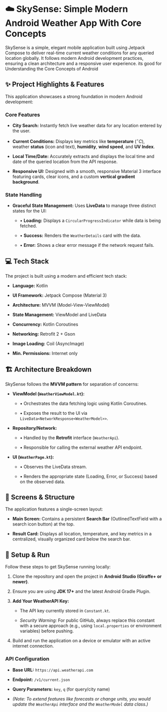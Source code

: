 # ☁️ SkySense: Simple Modern Android Weather App With Core Concepts

SkySense is a simple, elegant mobile application built using Jetpack Compose to deliver real-time current weather conditions for any queried location globally. It follows modern Android development practices, ensuring a clean architecture and a responsive user experience.
its good for Understanding the Core Concepts of Android
## ✨ Project Highlights & Features

This application showcases a strong foundation in modern Android development:

### Core Features

* **City Search:** Instantly fetch live weather data for any location entered by the user.

* **Current Conditions:** Displays key metrics like **temperature** ($^\circ C$), weather **status** (icon and text), **humidity**, **wind speed**, and **UV Index**.

* **Local Time/Date:** Accurately extracts and displays the local time and date of the queried location from the API response.

* **Responsive UI:** Designed with a smooth, responsive Material 3 interface featuring cards, clear icons, and a custom **vertical gradient background**.

### State Handling

* **Graceful State Management:** Uses **LiveData** to manage three distinct states for the UI:

  * $\bullet$ **Loading:** Displays a `CircularProgressIndicator` while data is being fetched.

  * $\bullet$ **Success:** Renders the `WeatherDetails` card with the data.

  * $\bullet$ **Error:** Shows a clear error message if the network request fails.

## 💻 Tech Stack

The project is built using a modern and efficient tech stack:

* **Language:** Kotlin

* **UI Framework:** Jetpack Compose (Material 3)

* **Architecture:** MVVM (Model-View-ViewModel)

* **State Management:** ViewModel and LiveData

* **Concurrency:** Kotlin Coroutines

* **Networking:** Retrofit 2 + Gson

* **Image Loading:** Coil (AsyncImage)

* **Min. Permissions:** Internet only

## 🏗️ Architecture Breakdown

SkySense follows the **MVVM pattern** for separation of concerns:

* **ViewModel (`WeatherViewModel.kt`):**

  * $\bullet$ Orchestrates the data fetching logic using Kotlin Coroutines.

  * $\bullet$ Exposes the result to the UI via `LiveData<NetworkResponse<WeatherModel>>`.

* **Repository/Network:**

  * $\bullet$ Handled by the **Retrofit** interface (`WeatherApi`).

  * $\bullet$ Responsible for calling the external weather API endpoint.

* **UI (`WeatherPage.kt`):**

  * $\bullet$ Observes the LiveData stream.

  * $\bullet$ Renders the appropriate state (Loading, Error, or Success) based on the observed data.

## 📱 Screens & Structure

The application features a single-screen layout:

* **Main Screen:** Contains a persistent **Search Bar** (OutlinedTextField with a search icon button) at the top.

* **Result Card:** Displays all location, temperature, and key metrics in a centralized, visually organized card below the search bar.


## 🚀 Setup & Run

Follow these steps to get SkySense running locally:

1. Clone the repository and open the project in **Android Studio (Giraffe+ or newer)**.

2. Ensure you are using **JDK 17+** and the latest Android Gradle Plugin.

3. **Add Your WeatherAPI Key:**

   * The API key currently stored in `Constant.kt`.

   * *Security Warning:* For public GitHub, always replace this constant with a secure approach (e.g., using `local.properties` or environment variables) before pushing.

4. Build and run the application on a device or emulator with an active internet connection.

### API Configuration

* **Base URL:** `https://api.weatherapi.com`

* **Endpoint:** `/v1/current.json`

* **Query Parameters:** `key`, `q` (for query/city name)

* *(Note: To extend features like forecasts or change units, you would update the `WeatherApi` interface and the `WeatherModel` data class.)*
